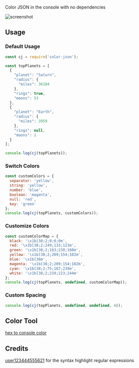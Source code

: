 Color JSON in the console with no dependencies

![screenshot](https://i.imgur.com/175gebf.png)

## Usage
### Default Usage
```js
const cj = require('color-json');

const topPlanets = [
  {
    "planet": "Saturn",
    "radius": {
      "miles": 36184
    },
    "rings": true,
    "moons": 53
  },
  {
    "planet": "Earth",
    "radius": {
      "miles": 3959
    },
    "rings": null,
    "moons": 1
  }
];

console.log(cj(topPlanets));
```
### Switch Colors
```js
const customColors = {
  separator: 'yellow',
  string: 'yellow',
  number: 'blue',
  boolean: 'magenta',
  null: 'red',
  key: 'green'
};
console.log(cj(topPlanets, customColors));
```
### Customize Colors
```js
const customColorMap = {
  black: '\x1b[38;2;0;0;0m',
  red: '\x1b[38;2;249;133;123m',
  green: '\x1b[38;2;163;238;160m',
  yellow: '\x1b[38;2;209;154;102m',
  blue: '\x1b[36m',
  magenta: '\x1b[38;2;209;154;102m',
  cyan: '\x1b[38;2;75;167;239m',
  white: '\x1b[38;2;219;223;244m'
};
console.log(cj(topPlanets, undefined, customColorMap));
```

### Custom Spacing
```js
console.log(cj(topPlanets, undefined, undefined, 4));
```
## Color Tool
[hex to console color](https://codepen.io/zvakanaka/pen/MVWGJG)
## Credits
 [user123444555621](https://stackoverflow.com/a/7220510/4151489) for the syntax highlight regular expressions
